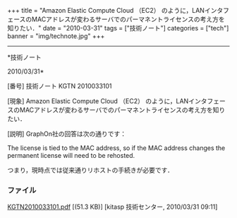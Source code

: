 ﻿+++
title = "Amazon Elastic Compute Cloud （EC2） のように，LANインタフェースのMACアドレスが変わるサーバでのパーマネントライセンスの考え方を知りたい．"
date = "2010-03-31"
tags = ["技術ノート"]
categories = ["tech"]
banner = "img/technote.jpg"
+++

-----------------------------------------------------------------------------------------------------------------------------

*技術ノート

2010/03/31*


[番号]
技術ノート KGTN 2010033101

[現象]
Amazon Elastic Compute Cloud （EC2）
のように，LANインタフェースのMACアドレスが変わるサーバでのパーマネントライセンスの考え方を知りたい．

[説明]
GraphOn社の回答は次の通りです：

The license is tied to the MAC address, so if the MAC address changes
the permanent license will need to be rehosted.

つまり，現時点では従来通りリホストの手続きが必要です．


### ファイル

 
 


[KGTN2010033101.pdf](http://techreport.kitasp.net/attachments/download/119/KGTN2010033101.pdf)
 [(51.3 KB)] [kitasp 技術センター, 2010/03/31
09:11]


 


 

